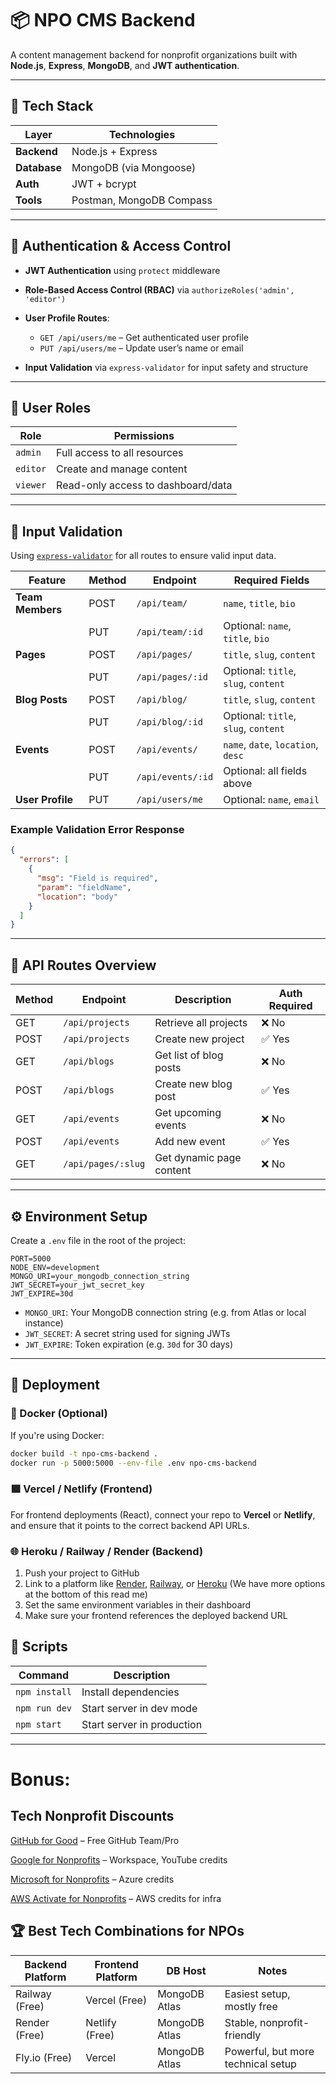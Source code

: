 

# 📦 NPO CMS Backend

A content management backend for nonprofit organizations built with **Node.js**, **Express**, **MongoDB**, and **JWT authentication**.

---

## 🚀 Tech Stack

| Layer        | Technologies             |
| ------------ | ------------------------ |
| **Backend**  | Node.js + Express        |
| **Database** | MongoDB (via Mongoose)   |
| **Auth**     | JWT + bcrypt             |
| **Tools**    | Postman, MongoDB Compass |

---

## 🔐 Authentication & Access Control

* **JWT Authentication** using `protect` middleware
* **Role-Based Access Control (RBAC)** via `authorizeRoles('admin', 'editor')`
* **User Profile Routes**:

  * `GET /api/users/me` – Get authenticated user profile
  * `PUT /api/users/me` – Update user’s name or email
* **Input Validation** via `express-validator` for input safety and structure

---

## 👥 User Roles

| Role     | Permissions                        |
| -------- | ---------------------------------- |
| `admin`  | Full access to all resources       |
| `editor` | Create and manage content          |
| `viewer` | Read-only access to dashboard/data |

---

## 🧪 Input Validation

Using [`express-validator`](https://express-validator.github.io/) for all routes to ensure valid input data.

| Feature          | Method | Endpoint          | Required Fields                      |
| ---------------- | ------ | ----------------- | ------------------------------------ |
| **Team Members** | POST   | `/api/team/`      | `name`, `title`, `bio`               |
|                  | PUT    | `/api/team/:id`   | Optional: `name`, `title`, `bio`     |
| **Pages**        | POST   | `/api/pages/`     | `title`, `slug`, `content`           |
|                  | PUT    | `/api/pages/:id`  | Optional: `title`, `slug`, `content` |
| **Blog Posts**   | POST   | `/api/blog/`      | `title`, `slug`, `content`           |
|                  | PUT    | `/api/blog/:id`   | Optional: `title`, `slug`, `content` |
| **Events**       | POST   | `/api/events/`    | `name`, `date`, `location`, `desc`   |
|                  | PUT    | `/api/events/:id` | Optional: all fields above           |
| **User Profile** | PUT    | `/api/users/me`   | Optional: `name`, `email`            |

### Example Validation Error Response

```json
{
  "errors": [
    {
      "msg": "Field is required",
      "param": "fieldName",
      "location": "body"
    }
  ]
}
```

---

## 📡 API Routes Overview

| Method | Endpoint           | Description              | Auth Required |
| ------ | ------------------ | ------------------------ | ------------- |
| GET    | `/api/projects`    | Retrieve all projects    | ❌ No          |
| POST   | `/api/projects`    | Create new project       | ✅ Yes         |
| GET    | `/api/blogs`       | Get list of blog posts   | ❌ No          |
| POST   | `/api/blogs`       | Create new blog post     | ✅ Yes         |
| GET    | `/api/events`      | Get upcoming events      | ❌ No          |
| POST   | `/api/events`      | Add new event            | ✅ Yes         |
| GET    | `/api/pages/:slug` | Get dynamic page content | ❌ No          |

---

## ⚙️ Environment Setup

Create a `.env` file in the root of the project:

```
PORT=5000
NODE_ENV=development
MONGO_URI=your_mongodb_connection_string
JWT_SECRET=your_jwt_secret_key
JWT_EXPIRE=30d
```

* `MONGO_URI`: Your MongoDB connection string (e.g. from Atlas or local instance)
* `JWT_SECRET`: A secret string used for signing JWTs
* `JWT_EXPIRE`: Token expiration (e.g. `30d` for 30 days)

---

## 🚀 Deployment

### 🐳 Docker (Optional)

If you're using Docker:

```bash
docker build -t npo-cms-backend .
docker run -p 5000:5000 --env-file .env npo-cms-backend
```

### 🟩 Vercel / Netlify (Frontend)

For frontend deployments (React), connect your repo to **Vercel** or **Netlify**, and ensure that it points to the correct backend API URLs.

### 🌐 Heroku / Railway / Render (Backend)

1. Push your project to GitHub
2. Link to a platform like [Render](https://render.com), [Railway](https://railway.app), or [Heroku](https://heroku.com) (We have more options at the bottom of this read me)
3. Set the same environment variables in their dashboard
4. Make sure your frontend references the deployed backend URL


## 🧰 Scripts

| Command       | Description                |
| ------------- | -------------------------- |
| `npm install` | Install dependencies       |
| `npm run dev` | Start server in dev mode   |
| `npm start`   | Start server in production |

---

# Bonus: 

## Tech Nonprofit Discounts

[GitHub for Good](https://github.com/social-impact) – Free GitHub Team/Pro

[Google for Nonprofits](https://www.google.com/nonprofits/) – Workspace, YouTube credits

[Microsoft for Nonprofits](https://nonprofit.microsoft.com/en-us/getting-started) – Azure credits

[AWS Activate for Nonprofits](https://aws.amazon.com/government-education/nonprofits/?ps-events.sort-by=item.additionalFields.startDateTime&ps-events.sort-order=asc) – AWS credits for infra

## 🏆 Best Tech Combinations for NPOs

| Backend Platform | Frontend Platform | DB Host       | Notes                              |
| ---------------- | ----------------- | ------------- | ---------------------------------- |
| Railway (Free)   | Vercel (Free)     | MongoDB Atlas | Easiest setup, mostly free         |
| Render (Free)    | Netlify (Free)    | MongoDB Atlas | Stable, nonprofit-friendly         |
| Fly.io (Free)    | Vercel            | MongoDB Atlas | Powerful, but more technical setup |

